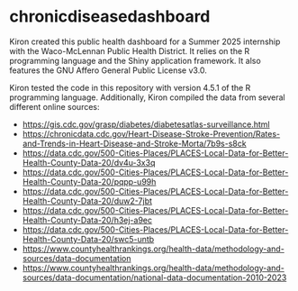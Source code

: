 # chronicdiseasedashboard
Kiron created this public health dashboard for a Summer 2025 internship with the Waco-McLennan Public Health District. It relies on the R programming language and the Shiny application framework. It also features the GNU Affero General Public License v3.0.

Kiron tested the code in this repository with version 4.5.1 of the R programming language. Additionally, Kiron compiled the data from several different online sources:
- https://gis.cdc.gov/grasp/diabetes/diabetesatlas-surveillance.html
- https://chronicdata.cdc.gov/Heart-Disease-Stroke-Prevention/Rates-and-Trends-in-Heart-Disease-and-Stroke-Morta/7b9s-s8ck
- https://data.cdc.gov/500-Cities-Places/PLACES-Local-Data-for-Better-Health-County-Data-20/dv4u-3x3q
- https://data.cdc.gov/500-Cities-Places/PLACES-Local-Data-for-Better-Health-County-Data-20/pqpp-u99h
- https://data.cdc.gov/500-Cities-Places/PLACES-Local-Data-for-Better-Health-County-Data-20/duw2-7jbt
- https://data.cdc.gov/500-Cities-Places/PLACES-Local-Data-for-Better-Health-County-Data-20/h3ej-a9ec
- https://data.cdc.gov/500-Cities-Places/PLACES-Local-Data-for-Better-Health-County-Data-20/swc5-untb
- https://www.countyhealthrankings.org/health-data/methodology-and-sources/data-documentation
- https://www.countyhealthrankings.org/health-data/methodology-and-sources/data-documentation/national-data-documentation-2010-2023